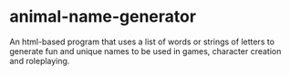 # animal-name-generator
An html-based program that uses a list of words or strings of letters to generate fun and unique names to be used in games, character creation and roleplaying.
